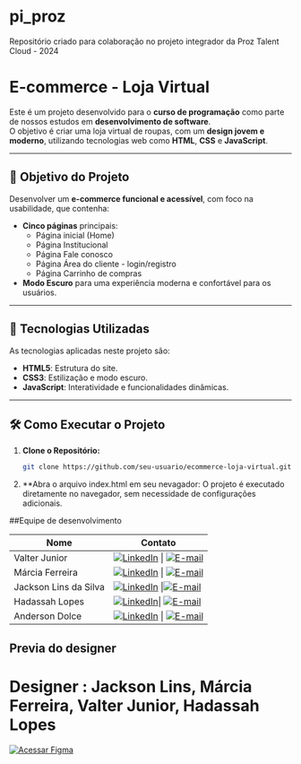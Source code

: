 # pi_proz
Repositório criado para colaboração no projeto integrador da Proz Talent Cloud - 2024 

# E-commerce  - Loja Virtual  

Este é um projeto desenvolvido para o **curso de programação** como parte de nossos estudos em **desenvolvimento de software**.  
O objetivo é criar uma loja virtual de roupas, com um **design jovem e moderno**, utilizando tecnologias web como **HTML**, **CSS** e **JavaScript**.

---

## 🎯 Objetivo do Projeto  
Desenvolver um **e-commerce funcional e acessível**, com foco na usabilidade, que contenha:  
- **Cinco páginas** principais:  
  - Página inicial (Home)  
  - Página Institucional 
  - Página Fale conosco  
  - Página Área do cliente - login/registro
  - Página Carrinho de compras   
- **Modo Escuro** para uma experiência moderna e confortável para os usuários.  

---

## 🚀 Tecnologias Utilizadas  
As tecnologias aplicadas neste projeto são:  
- **HTML5**: Estrutura do site.  
- **CSS3**: Estilização e modo escuro.  
- **JavaScript**: Interatividade e funcionalidades dinâmicas.  

---

## 🛠️ Como Executar o Projeto  

1. **Clone o Repositório:**  
   ```bash
   git clone https://github.com/seu-usuario/ecommerce-loja-virtual.git
2. **Abra o arquivo index.html em seu nevagador:
   O projeto é executado diretamente no navegador, sem necessidade de configurações adicionais.

##Equipe de desenvolvimento

   | Nome            | Contato                              |  
   |------------------|--------------------------------------|  
   | Valter Junior   |[![LinkedIn](https://img.shields.io/badge/LinkedIn-0077B5?style=for-the-badge&logo=linkedin&logoColor=white)](https://www.linkedin.com/in/https://www.linkedin.com/in/valterjunior-ads/) \| [![E-mail](https://img.shields.io/badge/-Email-000?style=for-the-badge&logo=microsoft-outlook&logoColor=007BFF)](mailto:valterjmajunior@gmail.com) |
   | Márcia Ferreira |[![LinkedIn](https://img.shields.io/badge/LinkedIn-0077B5?style=for-the-badge&logo=linkedin&logoColor=white)](https://www.linkedin.com/in/marcia-silva-de-castro-ferreira//) \| [![E-mail](https://img.shields.io/badge/-Email-000?style=for-the-badge&logo=microsoft-outlook&logoColor=007BFF)](mailto:maciasilvacf1989@gmail.com)    |
   | Jackson Lins da Silva | [![LinkedIn](https://img.shields.io/badge/LinkedIn-0077B5?style=for-the-badge&logo=linkedin&logoColor=white)](https://www.linkedin.com/in/jlinssilva/) \|[![E-mail](https://img.shields.io/badge/-Email-000?style=for-the-badge&logo=microsoft-outlook&logoColor=007BFF)](mailto:jlinssilva@gmail.com) |
   | Hadassah Lopes  | [![LinkedIn](https://img.shields.io/badge/LinkedIn-0077B5?style=for-the-badge&logo=linkedin&logoColor=white)](https://www.linkedin.com/in/hadassah7zz/)\| [![E-mail](https://img.shields.io/badge/-Email-000?style=for-the-badge&logo=microsoft-outlook&logoColor=007BFF)](mailto:hadassahlopezz00@gmail.com) |
   | Anderson Dolce  | [![LinkedIn](https://img.shields.io/badge/LinkedIn-0077B5?style=for-the-badge&logo=linkedin&logoColor=white)](https://www.linkedin.com/in/anderson-dolce-94204988/) \| [![E-mail](https://img.shields.io/badge/-Email-000?style=for-the-badge&logo=microsoft-outlook&logoColor=007BFF)](mailto:dolce436@gmail.com)|   


## Previa do designer

# Designer : Jackson Lins, Márcia Ferreira, Valter Junior, Hadassah Lopes

[![Acessar Figma](https://img.shields.io/badge/Acessar-Figma-0acf83?style=for-the-badge&logo=figma&logoColor=white)](https://www.figma.com/design/Lz3YenacgrKkqZIZa4D4AD/Marcia-Castro's-team-library?node-id=2319-4&node-type=canvas&t=F92ZCnPHscPQ82VP-0)


